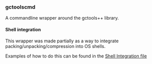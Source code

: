 ### gctoolscmd

A commandline wrapper around the gctools++ library.

#### Shell integration

This wrapper was made partially as a way to integrate packing/unpacking/compression into OS shells.

Examples of how to do this can be found in the [Shell Integration file](shell_integration.md)